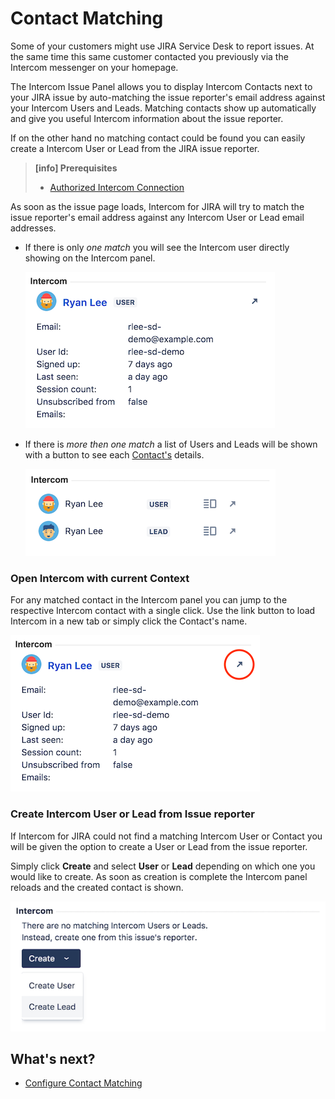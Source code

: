 # Contact Matching

Some of your customers might use JIRA Service Desk to report issues. At the same
time this same customer contacted you previously via the Intercom messenger on
your homepage.

The Intercom Issue Panel allows you to display Intercom Contacts next to your JIRA
issue by auto-matching the issue reporter's email address against your Intercom
Users and Leads. Matching contacts show up automatically and give you useful Intercom
information about the issue reporter.

If on the other hand no matching contact could be found you can easily create a
Intercom User or Lead from the JIRA issue reporter.

> **[info] Prerequisites**
>
> * [Authorized Intercom Connection](GettingStarted.md)

As soon as the issue page loads, Intercom for JIRA will try to match the issue
reporter's email address against any Intercom User or Lead email addresses.
 
* If there is only _one match_ you will see the Intercom user directly showing on
  the Intercom panel.
  
  ![Local Image](/assets/addons/intercom/IntercomPanel.png)

* If there is _more then one match_ a list of Users and Leads will be shown with
  a button to see each [Contact's](Glossary.md#def-contacts) details.
  
  ![Local Image](/assets/addons/intercom/IntercomPanelMultiContacts.png)
  
### Open Intercom with current Context

For any matched contact in the Intercom panel you can jump to the respective 
Intercom contact with a single click. Use the link button to load Intercom in a 
new tab or simply click the Contact's name.

![Local Image](/assets/addons/intercom/IntercomPanelOpenLink.png)

### Create Intercom User or Lead from Issue reporter

If Intercom for JIRA could not find a matching Intercom User or Contact you will 
be given the option to create a User or Lead from the issue reporter.

Simply click **Create** and select **User** or **Lead** depending on which one 
you would like to create. As soon as creation is complete the Intercom panel
reloads and the created contact is shown.

![Local Image](/assets/addons/intercom/IntercomPanelNoMatch.png)

## What's next?

* [Configure Contact Matching](ContactMatchingConfiguration.md)